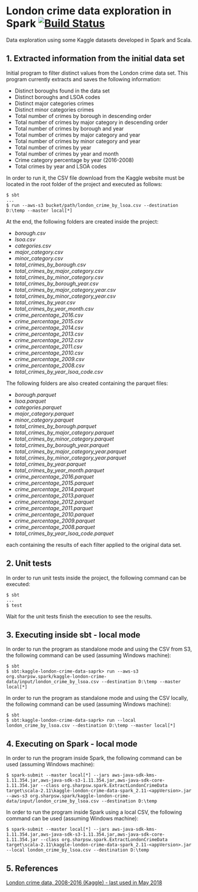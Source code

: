 # London crime data exploration in Spark  [![Build Status](https://travis-ci.org/andersonkmi/kaggle-london-crime-data-spark.svg?branch=master)](https://travis-ci.org/andersonkmi/kaggle-london-crime-data-spark)
Data exploration using some Kaggle datasets developed in Spark and Scala.

## 1. Extracted information from the initial data set

Initial program to filter distinct values from the London crime data set. This program currently
extracts and saves the following information:

* Distinct boroughs found in the data set
* Distinct boroughs and LSOA codes
* Distinct major categories crimes
* Distinct minor categories crimes
* Total number of crimes by borough in descending order
* Total number of crimes by major category in descending order
* Total number of crimes by borough and year
* Total number of crimes by major category and year
* Total number of crimes by minor category and year
* Total number of crimes by year
* Total number of crimes by year and month
* Crime category percentage by year (2016-2008)
* Total crimes by year and LSOA codes

In order to run it, the CSV file download from the Kaggle website must be located in the
root folder of the project and executed as follows:

```
$ sbt
...
$ run --aws-s3 bucket/path/london_crime_by_lsoa.csv --destination D:\temp --master local[*]
```

At the end, the following folders are created inside the project:

* _borough.csv_
* _lsoa.csv_
* _categories.csv_
* _major_category.csv_
* _minor_category.csv_
* _total_crimes_by_borough.csv_
* _total_crimes_by_major_category.csv_
* _total_crimes_by_minor_category.csv_
* _total_crimes_by_borough_year.csv_
* _total_crimes_by_major_category_year.csv_
* _total_crimes_by_minor_category_year.csv_
* _total_crimes_by_year.csv_
* _total_crimes_by_year_month.csv_
* _crime_percentage_2016.csv_
* _crime_percentage_2015.csv_
* _crime_percentage_2014.csv_
* _crime_percentage_2013.csv_
* _crime_percentage_2012.csv_
* _crime_percentage_2011.csv_
* _crime_percentage_2010.csv_
* _crime_percentage_2009.csv_
* _crime_percentage_2008.csv_
* _total_crimes_by_year_lsoa_code.csv_

The following folders are also created containing the parquet files:
* _borough.parquet_
* _lsoa.parquet_
* _categories.parquet_
* _major_category.parquet_
* _minor_category.parquet_
* _total_crimes_by_borough.parquet_
* _total_crimes_by_major_category.parquet_
* _total_crimes_by_minor_category.parquet_
* _total_crimes_by_borough_year.parquet_
* _total_crimes_by_major_category_year.parquet_
* _total_crimes_by_minor_category_year.parquet_
* _total_crimes_by_year.parquet_
* _total_crimes_by_year_month.parquet_
* _crime_percentage_2016.parquet_
* _crime_percentage_2015.parquet_
* _crime_percentage_2014.parquet_
* _crime_percentage_2013.parquet_
* _crime_percentage_2012.parquet_
* _crime_percentage_2011.parquet_
* _crime_percentage_2010.parquet_
* _crime_percentage_2009.parquet_
* _crime_percentage_2008.parquet_
* _total_crimes_by_year_lsoa_code.parquet_


each containing the results of each filter applied to the original data set.

## 2. Unit tests

In order to run unit tests inside the project, the following command can be executed:

```
$ sbt
...
$ test
```

Wait for the unit tests finish the execution to see the results.

## 3. Executing inside sbt - local mode
In order to run the program as standalone mode and using the CSV from S3, the following command can be used (assuming Windows machine):
```
$ sbt 
$ sbt:kaggle-london-crime-data-saprk> run --aws-s3 org.sharpsw.spark/kaggle-london-crime-data/input/london_crime_by_lsoa.csv --destination D:\temp --master local[*]
```

In order to run the program as standalone mode and using the CSV locally, the following command can be used (assuming Windows machine):
```
$ sbt 
$ sbt:kaggle-london-crime-data-saprk> run --local london_crime_by_lsoa.csv --destination D:\temp --master local[*]
```

## 4. Executing on Spark - local mode
In order to run the program inside Spark, the following command can be used (assuming Windows machine):
```
$ spark-submit --master local[*] --jars aws-java-sdk-kms-1.11.354.jar,aws-java-sdk-s3-1.11.354.jar,aws-java-sdk-core-1.11.354.jar --class org.sharpsw.spark.ExtractLondonCrimeData target\scala-2.11\kaggle-london-crime-data-spark_2.11-<appVersion>.jar --aws-s3 org.sharpsw.spark/kaggle-london-crime-data/input/london_crime_by_lsoa.csv --destination D:\temp
```

In order to run the program inside Spark using a local CSV, the following command can be used (assuming Windows machine):
```
$ spark-submit --master local[*] --jars aws-java-sdk-kms-1.11.354.jar,aws-java-sdk-s3-1.11.354.jar,aws-java-sdk-core-1.11.354.jar --class org.sharpsw.spark.ExtractLondonCrimeData target\scala-2.11\kaggle-london-crime-data-spark_2.11-<appVersion>.jar --local london_crime_by_lsoa.csv --destination D:\temp
```

## 5. References

[London crime data, 2008-2016 (Kaggle) - last used in May 2018](https://www.kaggle.com/jboysen/london-crime/data)
